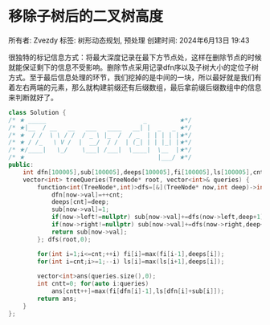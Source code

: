 # 移除子树后的二叉树高度

所有者: Zvezdy
标签: 树形动态规划, 预处理
创建时间: 2024年6月13日 19:43

很独特的标记信息方式：将最大深度记录在最下方节点处，这样在删除节点的时候就能保证剩下的信息不受影响。删除节点采用记录dfn序以及子树大小的定位子树方式。至于最后信息处理的环节，我们挖掉的是中间的一块，所以最好就是我们有着左右两端的元素，那么就构建前缀还有后缀数组，最后拿前缀后缀数组中的信息来判断就好了。

```cpp
class Solution {
/* ★ _____                           _         ★*/
/* ★|__  / __   __   ___   ____   __| |  _   _ ★*/
/* ★  / /  \ \ / /  / _ \ |_  /  / _  | | | | |★*/
/* ★ / /_   \ V /  |  __/  / /  | (_| | | |_| |★*/
/* ★/____|   \_/    \___| /___|  \____|  \__  |★*/
/* ★                                     |___/ ★*/
public:
    int dfn[100005],sub[100005],deeps[100005],fi[100005],ls[100005],cnt=0;
    vector<int> treeQueries(TreeNode* root, vector<int>& queries) {
        function<int(TreeNode*,int)>dfs=[&](TreeNode* now,int deep)->int{
            dfn[now->val]=++cnt;
            deeps[cnt]=deep;
            sub[now->val]=1;
            if(now->left!=nullptr) sub[now->val]+=dfs(now->left,deep+1);
            if(now->right!=nullptr) sub[now->val]+=dfs(now->right,deep+1);
            return sub[now->val];
        }; dfs(root,0);

        for(int i=1;i<=cnt;++i) fi[i]=max(fi[i-1],deeps[i]);
        for(int i=cnt;i>=1;--i) ls[i]=max(ls[i+1],deeps[i]);
        
        vector<int>ans(queries.size(),0);
        int cntt=0; for(auto i:queries)
            ans[cntt++]=max(fi[dfn[i]-1],ls[dfn[i]+sub[i]]);
        return ans;
    }
};
```
